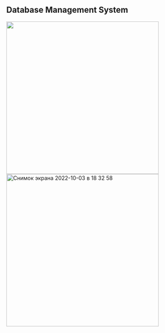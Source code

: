 ## Database Management System

<img src="https://user-images.githubusercontent.com/75206974/193623323-d49fd025-7d0b-4142-a684-edd5f482df29.gif" width="400" >   <img width="400" alt="Снимок экрана 2022-10-03 в 18 32 58" src="https://user-images.githubusercontent.com/75206974/193620455-188895a6-3aaf-42ac-a346-4afb79a503ea.png">



